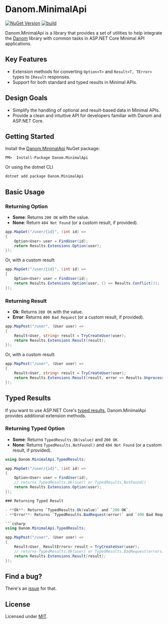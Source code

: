 # Danom.MinimalApi

[![NuGet Version](https://img.shields.io/nuget/v/Danom.MinimalApi.svg)](https://www.nuget.org/packages/Danom.MinimalApi)
[![build](https://github.com/pimbrouwers/Danom/actions/workflows/build.yml/badge.svg)](https://github.com/pimbrouwers/Danom/actions/workflows/build.yml)

Danom.MinimalApi is a library that provides a set of utilities to help integrate the [Danom](../../README.md) library with common tasks in ASP.NET Core Minimal API applications.

## Key Features

- Extension methods for converting `Option<T>` and `Result<T, TError>` types to `IResult` responses.
- Support for both standard and typed results in Minimal APIs.

## Design Goals

- Simplify the handling of optional and result-based data in Minimal APIs.
- Provide a clean and intuitive API for developers familiar with Danom and ASP.NET Core.

## Getting Started

Install the [Danom.MinimalApi](https://www.nuget.org/packages/Danom.MinimalApi/) NuGet package:

```
PM>  Install-Package Danom.MinimalApi
```

Or using the dotnet CLI
```cmd
dotnet add package Danom.MinimalApi
```

## Basic Usage

### Returning Option

- **Some**: Returns `200 OK` with the value.
- **None**: Return `404 Not Found` (or a custom result, if provided).

```csharp
app.MapGet("/user/{id}", (int id) =>
{
    Option<User> user = FindUser(id);
    return Results.Extensions.Option(user);
});
```

Or, with a custom result:

```csharp
app.MapGet("/user/{id}", (int id) =>
{
    Option<User> user = FindUser(id);
    return Results.Extensions.Option(user, () => Results.Conflict());
});
```

### Returning Result

- **Ok**: Returns `200 OK` with the value.
- **Error**: Returns `400 Bad Request` (or a custom result, if provided).

```csharp
app.MapPost("/user", (User user) =>
{
    Result<User, string> result = TryCreateUser(user);
    return Results.Extensions.Result(result);
});
```

Or, with a custom result:

```csharp
app.MapPost("/user", (User user) =>
{
    Result<User, string> result = TryCreateUser(user);
    return Results.Extensions.Result(result, error => Results.UnprocessableEntity());
});
```

## Typed Results

If you want to use ASP.NET Core's [typed results](https://learn.microsoft.com/en-us/aspnet/core/fundamentals/minimal-apis/handle-results#typed-results), Danom.MinimalApi provides additional extension methods.

### Returning Typed Option

- **Some**: Returns `TypedResults.Ok(value)` and `200 OK`.
- **None**: Returns `TypedResults.NotFound()` and `404 Not Found` (or a custom result, if provided).

```csharp
using Danom.MinimalApi.TypedResults;

app.MapGet("/user/{id}", (int id) =>
{
    Option<User> user = FindUser(id);
    // returns TypedResults.Ok(user) or TypedResults.NotFound()
    return Results.Extensions.Option(user);
});

### Returning Typed Result

- **Ok**: Returns `TypedResults.Ok(value)` and `200 OK`.
- **Error**: Returns `TypedResults.BadRequest(error)` and `400 Bad Request`

```csharp
using Danom.MinimalApi.TypedResults;

app.MapPost("/user", (User user) =>
{
    Result<User, ResultErrors> result = TryCreateUser(user);
    // returns TypedResults.Ok(user) or TypedResults.BadRequest(errors)
    return Results.Extensions.Result(result);
});
```

## Find a bug?

There's an [issue](https://github.com/pimbrouwers/Danom/issues) for that.

## License

Licensed under [MIT](https://github.com/pimbrouwers/Danom/blob/master/LICENSE).
